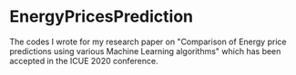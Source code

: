 # EnergyPricesPrediction
The codes I wrote for my research paper on "Comparison of Energy price predictions using various Machine Learning algorithms" which has been accepted in the ICUE 2020 conference.
